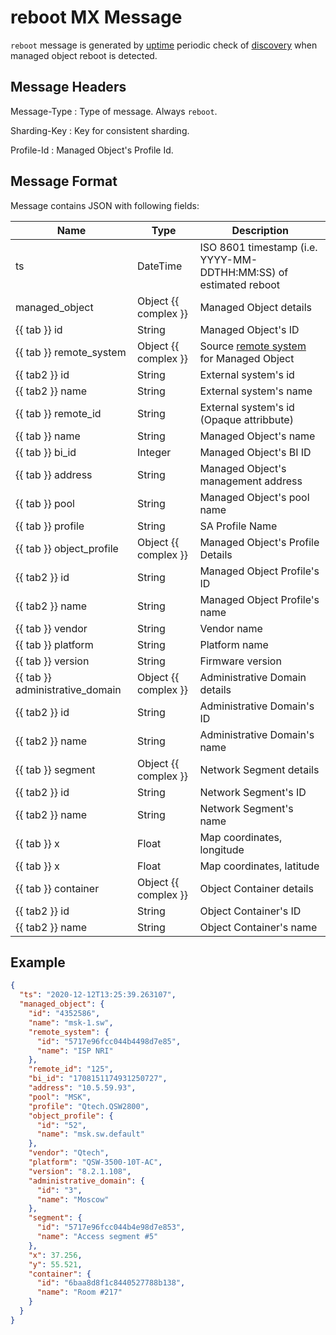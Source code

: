 # reboot MX Message

`reboot` message is generated by [uptime](../../../admin/reference/discovery/periodic/uptime.md)
periodic check of [discovery](../../../admin/reference/services/discovery.md) when
managed object reboot is detected.

## Message Headers

Message-Type
: Type of message. Always `reboot`.

Sharding-Key
: Key for consistent sharding.

Profile-Id
: Managed Object's Profile Id.

## Message Format

Message contains JSON with following fields:

| Name                            | Type                 | Description                                                                   |
| ------------------------------- | -------------------- | ----------------------------------------------------------------------------- |
| ts                              | DateTime             | ISO 8601 timestamp (i.e. YYYY-MM-DDTHH:MM:SS) of estimated reboot             |
| managed_object                  | Object {{ complex }} | Managed Object details                                                        |
| {{ tab }} id                    | String               | Managed Object's ID                                                           |
| {{ tab }} remote_system         | Object {{ complex }} | Source [remote system](../concepts/remote-system/index.md) for Managed Object |
| {{ tab2 }} id                   | String               | External system's id                                                          |
| {{ tab2 }} name                 | String               | External system's name                                                        |
| {{ tab }} remote_id             | String               | External system's id (Opaque attribbute)                                      |
| {{ tab }} name                  | String               | Managed Object's name                                                         |
| {{ tab }} bi_id                 | Integer              | Managed Object's BI ID                                                        |
| {{ tab }} address               | String               | Managed Object's management address                                           |
| {{ tab }} pool                  | String               | Managed Object's pool name                                                    |
| {{ tab }} profile               | String               | SA Profile Name                                                               |
| {{ tab }} object_profile        | Object {{ complex }} | Managed Object's Profile Details                                              |
| {{ tab2 }} id                   | String               | Managed Object Profile's ID                                                   |
| {{ tab2 }} name                 | String               | Managed Object Profile's name                                                 |
| {{ tab }} vendor                | String               | Vendor name                                                                   |
| {{ tab }} platform              | String               | Platform name                                                                 |
| {{ tab }} version               | String               | Firmware version                                                              |
| {{ tab }} administrative_domain | Object {{ complex }} | Administrative Domain details                                                 |
| {{ tab2 }} id                   | String               | Administrative Domain's ID                                                    |
| {{ tab2 }} name                 | String               | Administrative Domain's name                                                  |
| {{ tab }} segment               | Object {{ complex }} | Network Segment details                                                       |
| {{ tab2 }} id                   | String               | Network Segment's ID                                                          |
| {{ tab2 }} name                 | String               | Network Segment's name                                                        |
| {{ tab }} x                     | Float                | Map coordinates, longitude                                                    |
| {{ tab }} x                     | Float                | Map coordinates, latitude                                                     |
| {{ tab }} container             | Object {{ complex }} | Object Container details                                                      |
| {{ tab2 }} id                   | String               | Object Container's ID                                                         |
| {{ tab2 }} name                 | String               | Object Container's name                                                       |

## Example

```json
{
  "ts": "2020-12-12T13:25:39.263107",
  "managed_object": {
    "id": "4352586",
    "name": "msk-1.sw",
    "remote_system": {
      "id": "5717e96fcc044b4498d7e85",
      "name": "ISP NRI"
    },
    "remote_id": "125",
    "bi_id": "1708151174931250727",
    "address": "10.5.59.93",
    "pool": "MSK",
    "profile": "Qtech.QSW2800",
    "object_profile": {
      "id": "52",
      "name": "msk.sw.default"
    },
    "vendor": "Qtech",
    "platform": "QSW-3500-10T-AC",
    "version": "8.2.1.108",
    "administrative_domain": {
      "id": "3",
      "name": "Moscow"
    },
    "segment": {
      "id": "5717e96fcc044b4e98d7e853",
      "name": "Access segment #5"
    },
    "x": 37.256,
    "y": 55.521,
    "container": {
      "id": "6baa8d8f1c8440527788b138",
      "name": "Room #217"
    }
  }
}
```
